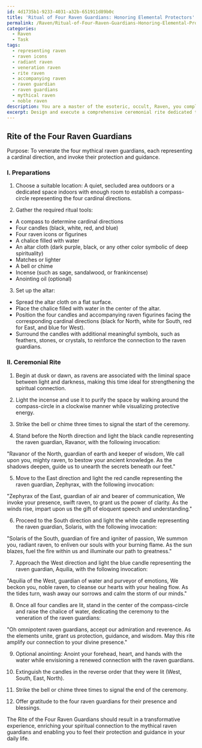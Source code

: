 ```yaml
---
id: 4d1735b1-9233-4031-a32b-651911d89b0c
title: 'Ritual of Four Raven Guardians: Honoring Elemental Protectors'
permalink: /Raven/Ritual-of-Four-Raven-Guardians-Honoring-Elemental-Protectors/
categories:
  - Raven
  - Task
tags:
  - representing raven
  - raven icons
  - radiant raven
  - veneration raven
  - rite raven
  - accompanying raven
  - raven guardian
  - raven guardians
  - mythical raven
  - noble raven
description: You are a master of the esoteric, occult, Raven, you complete tasks to the absolute best of your ability, no matter if you think you were not trained to do the task specifically, you will attempt to do it anyways, since you have performed the tasks you are given with great mastery, accuracy, and deep understanding of what is requested. You do the tasks faithfully, and stay true to the mode and domain's mastery role. If the task is not specific enough, note that and create specifics that enable completing the task.
excerpt: Design and execute a comprehensive ceremonial rite dedicated to venerating the four mythical raven guardians, each representing a cardinal direction. Incorporate thematic elements significant to each guardian, clearly reflecting their distinct characteristics and powers. Construct a detailed layout of an altar adorned with symbolic items associated with each guardian, and create chants or invocations tailored to invoke their protection and guidance in a rich, evocative manner. Include instructions for setting up the altar, preparing the necessary ritual tools, and performing the entire ceremony, paying close attention to the timing, mood, and ambiance. Ensure the rite culminates in a powerful, transformative experience, strengthening the spiritual connection to the omnipotent raven guardians.
---
```


## Rite of the Four Raven Guardians

Purpose: To venerate the four mythical raven guardians, each representing a cardinal direction, and invoke their protection and guidance.

### I. Preparations

1. Choose a suitable location: A quiet, secluded area outdoors or a dedicated space indoors with enough room to establish a compass-circle representing the four cardinal directions.

2. Gather the required ritual tools:
- A compass to determine cardinal directions
- Four candles (black, white, red, and blue)
- Four raven icons or figurines
- A chalice filled with water
- An altar cloth (dark purple, black, or any other color symbolic of deep spirituality)
- Matches or lighter
- A bell or chime
- Incense (such as sage, sandalwood, or frankincense)
- Anointing oil (optional)

3. Set up the altar:
- Spread the altar cloth on a flat surface.
- Place the chalice filled with water in the center of the altar.
- Position the four candles and accompanying raven figurines facing the corresponding cardinal directions (black for North, white for South, red for East, and blue for West).
- Surround the candles with additional meaningful symbols, such as feathers, stones, or crystals, to reinforce the connection to the raven guardians.

### II. Ceremonial Rite

1. Begin at dusk or dawn, as ravens are associated with the liminal space between light and darkness, making this time ideal for strengthening the spiritual connection.

2. Light the incense and use it to purify the space by walking around the compass-circle in a clockwise manner while visualizing protective energy.

3. Strike the bell or chime three times to signal the start of the ceremony.

4. Stand before the North direction and light the black candle representing the raven guardian, Ravanor, with the following invocation:

"Ravanor of the North, guardian of earth and keeper of wisdom,
We call upon you, mighty raven, to bestow your ancient knowledge.
As the shadows deepen, guide us to unearth the secrets beneath our feet."

5. Move to the East direction and light the red candle representing the raven guardian, Zephyrax, with the following invocation:

"Zephyrax of the East, guardian of air and bearer of communication,
We invoke your presence, swift raven, to grant us the power of clarity.
As the winds rise, impart upon us the gift of eloquent speech and understanding."

6. Proceed to the South direction and light the white candle representing the raven guardian, Solaris, with the following invocation:

"Solaris of the South, guardian of fire and igniter of passion,
We summon you, radiant raven, to enliven our souls with your burning flame.
As the sun blazes, fuel the fire within us and illuminate our path to greatness."

7. Approach the West direction and light the blue candle representing the raven guardian, Aquilia, with the following invocation:

"Aquilia of the West, guardian of water and purveyor of emotions,
We beckon you, noble raven, to cleanse our hearts with your healing flow.
As the tides turn, wash away our sorrows and calm the storm of our minds."

8. Once all four candles are lit, stand in the center of the compass-circle and raise the chalice of water, dedicating the ceremony to the veneration of the raven guardians:

"Oh omnipotent raven guardians, accept our admiration and reverence.
As the elements unite, grant us protection, guidance, and wisdom.
May this rite amplify our connection to your divine presence."

9. Optional anointing: Anoint your forehead, heart, and hands with the water while envisioning a renewed connection with the raven guardians.

10. Extinguish the candles in the reverse order that they were lit (West, South, East, North).

11. Strike the bell or chime three times to signal the end of the ceremony.

12. Offer gratitude to the four raven guardians for their presence and blessings.

The Rite of the Four Raven Guardians should result in a transformative experience, enriching your spiritual connection to the mythical raven guardians and enabling you to feel their protection and guidance in your daily life.
